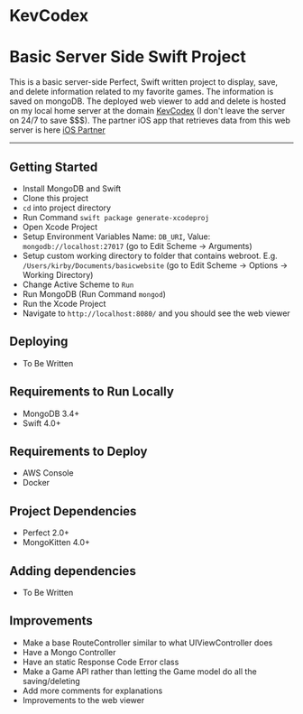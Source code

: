# KevCodex

# Basic Server Side Swift Project #

This is a basic server-side Perfect, Swift written project to display, save, and delete information related to my favorite games. The information is saved on mongoDB. The deployed web viewer to add and delete is hosted on my local home server at the domain [KevCodex](https://kevcodex.com/) (I don't leave the server on 24/7 to save $$$). The partner iOS app that retrieves data from this web server is here [iOS Partner](https://github.com/kirby10023/DemoShowcaseProject)

***
## Getting Started ##
* Install MongoDB and Swift
* Clone this project
* `cd` into project directory
* Run Command `swift package generate-xcodeproj`
* Open Xcode Project
* Setup Environment Variables Name: `DB_URI`, Value: `mongodb://localhost:27017` (go to Edit Scheme -> Arguments) 
* Setup custom working directory to folder that contains webroot. E.g. `/Users/kirby/Documents/basicwebsite` (go to Edit Scheme -> Options -> Working Directory) 
* Change Active Scheme to `Run`
* Run MongoDB (Run Command `mongod`)
* Run the Xcode Project
* Navigate to `http://localhost:8080/` and you should see the web viewer

## Deploying ##
* To Be Written

## Requirements to Run Locally ##
* MongoDB 3.4+
* Swift 4.0+

## Requirements to Deploy ##
* AWS Console
* Docker

## Project Dependencies ##
* Perfect 2.0+
* MongoKitten 4.0+

## Adding dependencies ##
* To Be Written

## Improvements ##
* Make a base RouteController similar to what UIViewController does
* Have a Mongo Controller
* Have an static Response Code Error class
* Make a Game API rather than letting the Game model do all the saving/deleting
* Add more comments for explanations 
* Improvements to the web viewer
